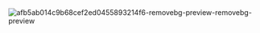 ㅤㅤ­ㅤㅤㅤㅤㅤㅤㅤㅤㅤㅤㅤㅤㅤㅤㅤㅤㅤㅤㅤㅤㅤㅤㅤㅤ![afb5ab014c9b68cef2ed0455893214f6-removebg-preview-removebg-preview](https://github.com/user-attachments/assets/01e566f5-9735-41db-a6e4-2487b7c836ab)
